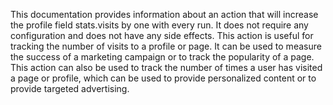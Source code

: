 This documentation provides information about an action that will increase the profile field stats.visits by one with every run. It does not require any configuration and does not have any side effects. This action is useful for tracking the number of visits to a profile or page. It can be used to measure the success of a marketing campaign or to track the popularity of a page. This action can also be used to track the number of times a user has visited a page or profile, which can be used to provide personalized content or to provide targeted advertising.

